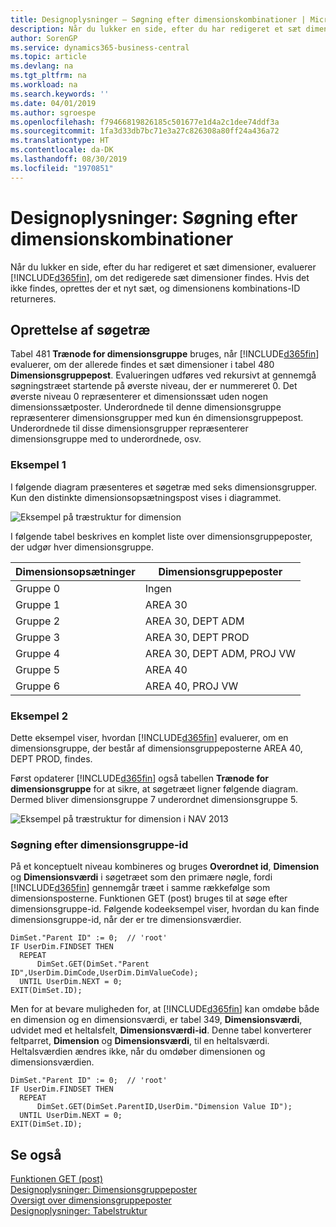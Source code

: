 ```yaml
---
title: Designoplysninger – Søgning efter dimensionskombinationer | Microsoft Docs
description: Når du lukker en side, efter du har redigeret et sæt dimensioner, evaluerer Business Central, om det redigerede sæt dimensioner findes. Hvis det ikke findes, oprettes der et nyt sæt, og dimensionens kombinations-ID returneres.
author: SorenGP
ms.service: dynamics365-business-central
ms.topic: article
ms.devlang: na
ms.tgt_pltfrm: na
ms.workload: na
ms.search.keywords: ''
ms.date: 04/01/2019
ms.author: sgroespe
ms.openlocfilehash: f79466819826185c501677e1d4a2c1dee74ddf3a
ms.sourcegitcommit: 1fa3d33db7bc71e3a27c826308a80ff24a436a72
ms.translationtype: HT
ms.contentlocale: da-DK
ms.lasthandoff: 08/30/2019
ms.locfileid: "1970851"
---
```

# <a name="design-details-searching-for-dimension-combinations"></a>Designoplysninger: Søgning efter dimensionskombinationer
Når du lukker en side, efter du har redigeret et sæt dimensioner, evaluerer [!INCLUDE[d365fin](includes/d365fin_md.md)], om det redigerede sæt dimensioner findes. Hvis det ikke findes, oprettes der et nyt sæt, og dimensionens kombinations-ID returneres.  

## <a name="building-search-tree"></a>Oprettelse af søgetræ  
 Tabel 481 **Trænode for dimensionsgruppe** bruges, når [!INCLUDE[d365fin](includes/d365fin_md.md)] evaluerer, om der allerede findes et sæt dimensioner i tabel 480 **Dimensionsgruppepost**. Evalueringen udføres ved rekursivt at gennemgå søgningstræet startende på øverste niveau, der er nummereret 0. Det øverste niveau 0 repræsenterer et dimensionssæt uden nogen dimensionssætposter. Underordnede til denne dimensionsgruppe repræsenterer dimensionsgrupper med kun én dimensionsgruppepost. Underordnede til disse dimensionsgrupper repræsenterer dimensionsgruppe med to underordnede, osv.  

### <a name="example-1"></a>Eksempel 1  
 I følgende diagram præsenteres et søgetræ med seks dimensionsgrupper. Kun den distinkte dimensionsopsætningspost vises i diagrammet.  

 ![Eksempel på træstruktur for dimension](media/nav2013_dimension_tree.png "Eksempel på træstruktur for dimension")  

 I følgende tabel beskrives en komplet liste over dimensionsgruppeposter, der udgør hver dimensionsgruppe.  

|Dimensionsopsætninger|Dimensionsgruppeposter|  
|--------------------|---------------------------|  
|Gruppe 0|Ingen|  
|Gruppe 1|AREA 30|  
|Gruppe 2|AREA 30, DEPT ADM|  
|Gruppe 3|AREA 30, DEPT PROD|  
|Gruppe 4|AREA 30, DEPT ADM, PROJ VW|  
|Gruppe 5|AREA 40|  
|Gruppe 6|AREA 40, PROJ VW|  

### <a name="example-2"></a>Eksempel 2  
 Dette eksempel viser, hvordan [!INCLUDE[d365fin](includes/d365fin_md.md)] evaluerer, om en dimensionsgruppe, der består af dimensionsgruppeposterne AREA 40, DEPT PROD, findes.  

 Først opdaterer [!INCLUDE[d365fin](includes/d365fin_md.md)] også tabellen **Trænode for dimensionsgruppe** for at sikre, at søgetræet ligner følgende diagram. Dermed bliver dimensionsgruppe 7 underordnet dimensionsgruppe 5.  

 ![Eksempel på træstruktur for dimension i NAV 2013](media/nav2013_dimension_tree_example2.png "Eksempel på træstruktur for dimension i NAV 2013")  

### <a name="finding-dimension-set-id"></a>Søgning efter dimensionsgruppe-id  
 På et konceptuelt niveau kombineres og bruges **Overordnet id**, **Dimension** og **Dimensionsværdi** i søgetræet som den primære nøgle, fordi [!INCLUDE[d365fin](includes/d365fin_md.md)] gennemgår træet i samme rækkefølge som dimensionsposterne. Funktionen GET (post) bruges til at søge efter dimensionsgruppe-id. Følgende kodeeksempel viser, hvordan du kan finde dimensionsgruppe-id, når der er tre dimensionsværdier.  

```  
DimSet."Parent ID" := 0;  // 'root'  
IF UserDim.FINDSET THEN  
  REPEAT  
      DimSet.GET(DimSet."Parent ID",UserDim.DimCode,UserDim.DimValueCode);  
  UNTIL UserDim.NEXT = 0;  
EXIT(DimSet.ID);  

```  

Men for at bevare muligheden for, at [!INCLUDE[d365fin](includes/d365fin_md.md)] kan omdøbe både en dimension og en dimensionsværdi, er tabel 349, **Dimensionsværdi**, udvidet med et heltalsfelt, **Dimensionsværdi-id**. Denne tabel konverterer feltparret, **Dimension** og **Dimensionsværdi**, til en heltalsværdi. Heltalsværdien ændres ikke, når du omdøber dimensionen og dimensionsværdien.  

```  
DimSet."Parent ID" := 0;  // 'root'  
IF UserDim.FINDSET THEN  
  REPEAT  
      DimSet.GET(DimSet.ParentID,UserDim."Dimension Value ID");  
  UNTIL UserDim.NEXT = 0;  
EXIT(DimSet.ID);  

```  

## <a name="see-also"></a>Se også  
 [Funktionen GET (post)](/dynamics-nav/GET-Function--Record-)    
 [Designoplysninger: Dimensionsgruppeposter](design-details-dimension-set-entries.md)   
 [Oversigt over dimensionsgruppeposter](design-details-dimension-set-entries-overview.md)   
 [Designoplysninger: Tabelstruktur](design-details-table-structure.md)   
 
